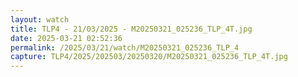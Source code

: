 ```yaml
---
layout: watch
title: TLP4 - 21/03/2025 - M20250321_025236_TLP_4T.jpg
date: 2025-03-21 02:52:36
permalink: /2025/03/21/watch/M20250321_025236_TLP_4
capture: TLP4/2025/202503/20250320/M20250321_025236_TLP_4T.jpg
---
```

